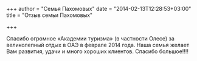 +++
author = "Семья Пахомовых"
date = "2014-02-13T12:28:53+03:00"
title = "Отзыв семьи Пахомовых"

+++

Спасибо огромное «Академии туризма» (в частности Олесе) за великолепный отдых в ОАЭ в феврале 2014 года. Наша семья желает Вам развития, удачи и много хороших клиентов. Спасибо большое!!!!